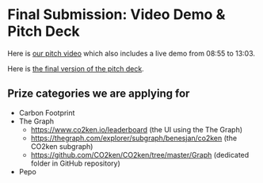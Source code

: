 # Final Submission: Video Demo & Pitch Deck

Here is [our pitch video](https://us04web.zoom.us/rec/share/4PY2Hu2g0UVOfK-X2Rj1eI9wIJ-mT6a81XAa8_Fcmkiw5N7zhXyX2adTnZ_sQo04?startTime=1586403073000) which also includes a live demo from 08:55 to 13:03.

Here is [the final version of the pitch deck](https://github.com/CO2ken/BSIC/raw/master/Final%20Submission/BSIC%20Pitch%20Deck.pdf).

## Prize categories we are applying for

* Carbon Footprint
* The Graph
  * https://www.co2ken.io/leaderboard (the UI using the The Graph)
  * https://thegraph.com/explorer/subgraph/benesjan/co2ken (the CO2ken subgraph)
  * https://github.com/CO2ken/CO2ken/tree/master/Graph (dedicated folder in GitHub repository)
* Pepo
